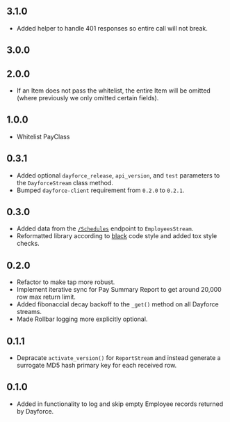 ## 3.1.0

 - Added helper to handle 401 responses so entire call will not break.

## 3.0.0

## 2.0.0

 - If an Item does not pass the whitelist, the entire Item will be omitted (where previously we only omitted certain fields).

## 1.0.0

 - Whitelist PayClass

## 0.3.1

 - Added optional `dayforce_release`, `api_version`, and `test` parameters to the `DayforceStream` class method.
 - Bumped `dayforce-client` requirement from `0.2.0` to `0.2.1`.

## 0.3.0

 - Added data from the [`/Schedules`](https://usr57-services.dayforcehcm.com/api/goodeggs/Swagger/) endpoint to `EmployeesStream`.
 - Reformatted library according to [black](https://black.readthedocs.io/en/stable/) code style and added tox style checks.

## 0.2.0

 - Refactor to make tap more robust.
 - Implement iterative sync for Pay Summary Report to get around 20,000 row max return limit.
 - Added fibonaccial decay backoff to the `_get()` method on all Dayforce streams.
 - Made Rollbar logging more explicitly optional.

## 0.1.1

 - Depracate `activate_version()` for `ReportStream` and instead generate a surrogate MD5 hash primary key for each received row.

## 0.1.0

 - Added in functionality to log and skip empty Employee records returned by Dayforce.

